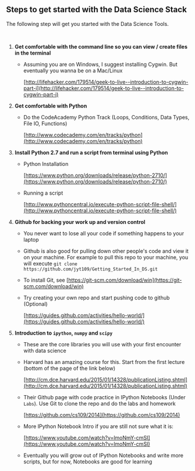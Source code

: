 ## Steps to get started with the Data Science Stack

The following step will get you started with the Data Science Tools.

<br>

1. **Get comfortable with the command line so you can view / create files in the terminal**

   - Assuming you are on Windows, I suggest installing Cygwin. But eventually you wanna be on a Mac/Linux

     [http://lifehacker.com/179514/geek-to-live--introduction-to-cygwin-part-i](http://lifehacker.com/179514/geek-to-live--introduction-to-cygwin-part-i)

2. **Get comfortable with Python**

   - Do the CodeAcademy Python Track (Loops, Conditions, Data Types, File IO, Functions)

     [http://www.codecademy.com/en/tracks/python](http://www.codecademy.com/en/tracks/python)

3. **Install Python 2.7 and run a script from terminal using Python**

   - Python Installation

     [https://www.python.org/downloads/release/python-2710/](https://www.python.org/downloads/release/python-2710/)
   - Running a script

     [http://www.pythoncentral.io/execute-python-script-file-shell/](http://www.pythoncentral.io/execute-python-script-file-shell/)

4. **Github for backing your work up and version control**

   - You never want to lose all your code if something happens to your laptop
   - Github is also good for pulling down other people's code and view it on your machine. For example to
     pull this repo to your machine, you will execute `git clone https://github.com/jyt109/Getting_Started_In_DS.git`
   - To install Git, see [https://git-scm.com/download/win](https://git-scm.com/download/win)
   - Try creating your own repo and start pushing code to github (Optional)

     [https://guides.github.com/activities/hello-world/](https://guides.github.com/activities/hello-world/)


5. **Introduction to `ipython`, `numpy` and `scipy`**

   - These are the core libraries you will use with your first encounter with data science
   - Harvard has an amazing course for this. Start from the first lecture (bottom of the page of the link below)

     [http://cm.dce.harvard.edu/2015/01/14328/publicationListing.shtml](http://cm.dce.harvard.edu/2015/01/14328/publicationListing.shtml)
   - Their Github page with code practice in IPython Notebooks (Under `Labs`). Use Git to clone the repo and do the labs and homework

     [https://github.com/cs109/2014](https://github.com/cs109/2014)

   - More IPython Notebook Intro if you are still not sure what it is:

     [https://www.youtube.com/watch?v=lmoNmY-cmSI](https://www.youtube.com/watch?v=lmoNmY-cmSI)

   - Eventually you will grow out of IPython Notebooks and write more scripts, but for now, Notebooks are good for learning

